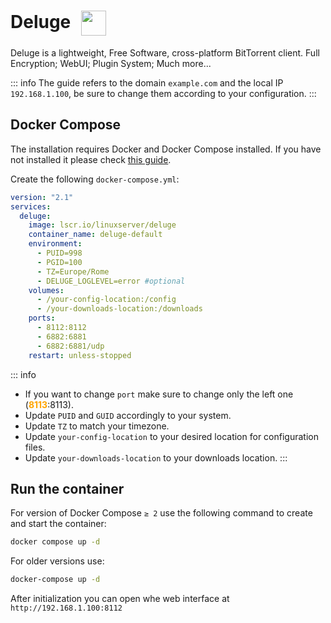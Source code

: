 # Deluge <img src="/deluge-icon.png" width="40" height="40" style="display:inline-block; vertical-align: middle; margin-left:10px;">


Deluge is a lightweight, Free Software, cross-platform BitTorrent client. Full Encryption; WebUI; Plugin System; Much more...

::: info
The guide refers to the domain <code>example.com</code> and the local IP <code>192.168.1.100</code>, be sure to change them according to your configuration.
:::

## Docker Compose
The installation requires Docker and Docker Compose installed. If you have not installed it please check [this guide](../docker.md).

Create the following <code>docker-compose.yml</code>:
```yml
version: "2.1"
services:
  deluge:
    image: lscr.io/linuxserver/deluge
    container_name: deluge-default
    environment:
      - PUID=998
      - PGID=100
      - TZ=Europe/Rome
      - DELUGE_LOGLEVEL=error #optional
    volumes:
      - /your-config-location:/config
      - /your-downloads-location:/downloads
    ports:
      - 8112:8112
      - 6882:6881
      - 6882:6881/udp
    restart: unless-stopped
```

::: info
* If you want to change <code>port</code> make sure to change only the left one (<span style="color:orange"><strong>8113</strong></span>:8113).
* Update <code>PUID</code> and <code>GUID</code> accordingly to your system.
* Update <code>TZ</code> to match your timezone.
* Update <code>your-config-location</code> to your desired location for configuration files.
* Update <code>your-downloads-location</code> to your downloads location.
:::

## Run the container

For version of Docker Compose <code>≥ 2</code> use the following command to create and start the container:
```bash
docker compose up -d
```
For older versions use:
```bash
docker-compose up -d
```

After initialization you can open whe web interface at <code>ht<span>tp://</span>192.168.1.100:8112</code>